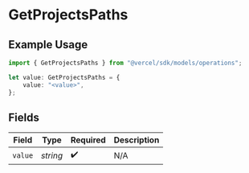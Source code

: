 # GetProjectsPaths

## Example Usage

```typescript
import { GetProjectsPaths } from "@vercel/sdk/models/operations";

let value: GetProjectsPaths = {
    value: "<value>",
};
```

## Fields

| Field              | Type               | Required           | Description        |
| ------------------ | ------------------ | ------------------ | ------------------ |
| `value`            | *string*           | :heavy_check_mark: | N/A                |